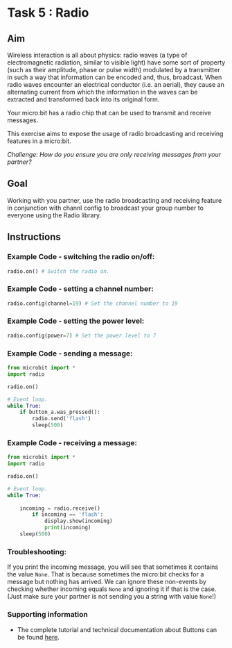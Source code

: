 # Task 5 : Radio

## Aim

Wireless interaction is all about physics: radio waves (a type of electromagnetic radiation, similar to visible light) have some sort of property (such as their amplitude, phase or pulse width) modulated by a transmitter in such a way that information can be encoded and, thus, broadcast. When radio waves encounter an electrical conductor (i.e. an aerial), they cause an alternating current from which the information in the waves can be extracted and transformed back into its original form.

Your micro:bit has a radio chip that can be used to transmit and receive messages.

This exercise aims to expose the usage of radio broadcasting and receiving features in a micro:bit.

*Challenge: How do you ensure you are only receiving messages from your partner?*

## Goal

Working with you partner, use the radio broadcasting and receiving feature in conjunction with channl config to broadcast your group number to everyone using the Radio library.

## Instructions

### Example Code - switching the radio on/off:
```python
radio.on() # Switch the radio on.
```

### Example Code - setting a channel number:
```python
radio.config(channel=19) # Set the channel number to 19
```

### Example Code - setting the power level:
```python
radio.config(power=7) # Set the power level to 7
```

### Example Code - sending a message:
```python
from microbit import *
import radio

radio.on()

# Event loop.
while True:
    if button_a.was_pressed():
        radio.send('flash')
        sleep(500)
```

### Example Code - receiving a message:
```python
from microbit import *
import radio

radio.on()

# Event loop.
while True:
    
    incoming = radio.receive()
        if incoming == 'flash':
            display.show(incoming)
            print(incoming)
    sleep(500)
```

### Troubleshooting: 
If you print the incoming message, you will see that sometimes it contains the value `None`. That is because sometimes the micro:bit checks for a message but nothing has arrived. We can ignore these non-events by checking whether incoming equals `None` and ignoring it if that is the case. (Just make sure your partner is not sending you a string with value `None`!)

### Supporting information

* The complete tutorial and technical documentation about Buttons can be found [here](http://microbit-micropython.readthedocs.io/en/latest/button.html).